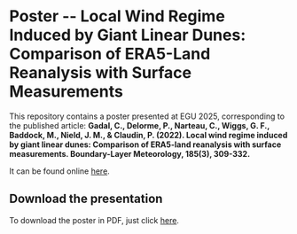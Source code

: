 # Poster -- Local Wind Regime Induced by Giant Linear Dunes: Comparison of ERA5-Land Reanalysis with Surface Measurements

This repository contains a poster presented at EGU 2025, corresponding to the published article: **Gadal, C., Delorme, P., Narteau, C., Wiggs, G. F., Baddock, M., Nield, J. M., & Claudin, P. (2022). Local wind regime induced by giant linear dunes: Comparison of ERA5-land reanalysis with surface measurements. Boundary-Layer Meteorology, 185(3), 309-332.**

It can be found online [here](https://cgadal-presentations.github.io/poster_egu2025/poster.html#/). 

## Download the presentation

To download the poster in PDF, just click [here](https://raw.githubusercontent.com/cgadal-presentations/poster_egu2025/main/poster.pdf).
